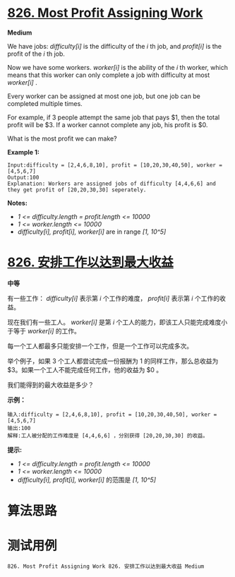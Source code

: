 # [826. Most Profit Assigning Work][enTitle]

**Medium**

We have jobs:  *difficulty[i]*  is the difficulty of the  *i* th job, and  *profit[i]*  is the profit of the  *i* th job.

Now we have some workers.  *worker[i]*  is the ability of the  *i* th worker, which means that this worker can only complete a job with difficulty at most  *worker[i]* .

Every worker can be assigned at most one job, but one job can be completed multiple times.

For example, if 3 people attempt the same job that pays $1, then the total profit will be $3. If a worker cannot complete any job, his profit is $0.

What is the most profit we can make?

**Example 1:** 

```
Input:difficulty = [2,4,6,8,10], profit = [10,20,30,40,50], worker = [4,5,6,7]
Output:100 
Explanation: Workers are assigned jobs of difficulty [4,4,6,6] and they get profit of [20,20,30,30] seperately.
```

**Notes:** 

-  *1 <= difficulty.length = profit.length <= 10000*  
-  *1 <= worker.length <= 10000*  
-  *difficulty[i], profit[i], worker[i]*  are in range  *[1, 10^5]* 


# [826. 安排工作以达到最大收益][cnTitle]

**中等**

有一些工作： *difficulty[i]*  表示第  *i*  个工作的难度， *profit[i]*  表示第  *i*  个工作的收益。

现在我们有一些工人。 *worker[i]*  是第  *i*  个工人的能力，即该工人只能完成难度小于等于  *worker[i]*  的工作。

每一个工人都最多只能安排一个工作，但是一个工作可以完成多次。

举个例子，如果 3 个工人都尝试完成一份报酬为 1 的同样工作，那么总收益为 $3。如果一个工人不能完成任何工作，他的收益为 $0 。

我们能得到的最大收益是多少？



**示例：** 

```
输入:difficulty = [2,4,6,8,10], profit = [10,20,30,40,50], worker = [4,5,6,7]
输出:100 
解释:工人被分配的工作难度是 [4,4,6,6] ，分别获得 [20,20,30,30] 的收益。
```



**提示:** 

-  *1 <= difficulty.length = profit.length <= 10000*  
-  *1 <= worker.length <= 10000*  
-  *difficulty[i], profit[i], worker[i]*  的范围是  *[1, 10^5]* 




# 算法思路

# 测试用例
```
826. Most Profit Assigning Work 826. 安排工作以达到最大收益 Medium
```

[enTitle]: https://leetcode.com/problems/most-profit-assigning-work/
[cnTitle]: https://leetcode-cn.com/problems/most-profit-assigning-work/
